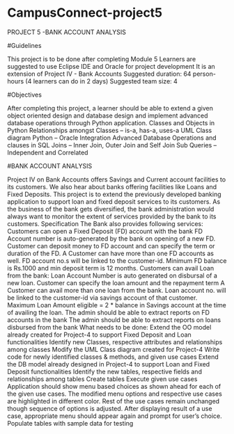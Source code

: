# CampusConnect-project5
PROJECT 5 -BANK ACCOUNT ANALYSIS

#Guidelines

This project is to be done after completing Module 5
Learners are suggested to use Eclipse IDE and Oracle for project development
It is an extension of Project IV - Bank Accounts
Suggested duration: 64 person-hours (4 learners can do in 2 days)
Suggested team size: 4

#Objectives

After completing this project, a learner should be able to extend a given object oriented design and database design and implement advanced database operations through Python application.
Classes and Objects in Python
Relationships amongst Classes – is-a, has-a, uses-a
UML Class diagram
Python – Oracle Integration
Advanced Database Operations and clauses in SQL
Joins – Inner Join, Outer Join and Self Join
Sub Queries – Independent and Correlated

#BANK ACCOUNT ANALYSIS

Project IV on Bank Accounts offers Savings and Current account facilities to its customers.
We also hear about banks offering facilities like Loans and Fixed Deposits.
This project is to extend the previously developed banking application to support loan and fixed deposit services to its customers.
As the business of the bank gets diversified, the bank administration would always want to monitor the extent of services provided by the bank to its customers.
Specification
The Bank also provides following services:
Customers can open a Fixed Deposit (FD) account with the bank
FD Account number is auto-generated by the bank on opening of a new FD.
Customer can deposit money to FD account and can specify the term or duration of the FD.
A Customer can have more than one FD accounts as well. FD account no.s will be linked to the customer-id.
Minimum FD balance is Rs.1000 and min deposit term is 12 months.
Customers can avail Loan from the bank:
Loan Account Number is auto generated on disbursal of a new loan.
Customer can specify the loan amount and the repayment term
A Customer can avail more than one loan from the bank. Loan account no. will be linked to the customer-id via savings account of that customer. Maximum Loan Amount eligible = 2 * balance in Savings account at the time of availing the loan.
The admin should be able to extract reports on FD accounts in the bank
The admin should be able to extract reports on loans disbursed from the bank
What needs to be done:
Extend the OO model already created for Project-4 to support Fixed Deposit and Loan functionalities
Identify new Classes, respective attributes and relationships among classes
Modify the UML Class diagram created for Project-4
Write code for newly identified classes & methods, and given use cases
Extend the DB model already designed in Project-4 to support Loan and Fixed Deposit functionalities
Identify the new tables, respective fields and relationships among tables
Create tables
Execute given use cases
Application should show menu based choices as shown ahead for each of the given use cases. The modified menu options and respective use cases are highlighted in different color. Rest of the use cases remain unchanged though sequence of options is adjusted.
After displaying result of a use case, appropriate menu should appear again and prompt for user’s choice. Populate tables with sample data for testing
